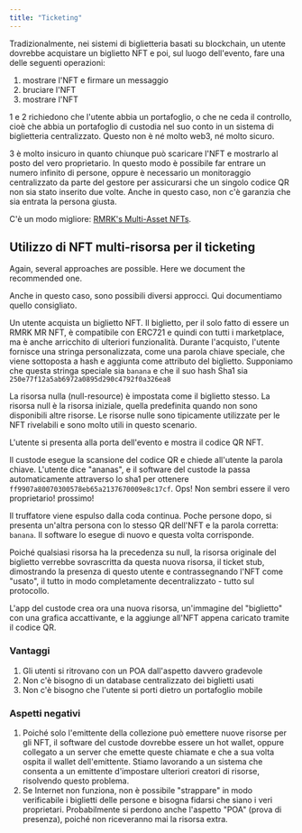 ```yaml
---
title: "Ticketing"
---
```


Tradizionalmente, nei sistemi di biglietteria basati su blockchain, un utente dovrebbe acquistare un biglietto NFT e poi, sul luogo dell'evento, fare una delle seguenti operazioni:

1. mostrare l'NFT e firmare un messaggio
2. bruciare l'NFT
3. mostrare l'NFT

1 e 2 richiedono che l'utente abbia un portafoglio, o che ne ceda il controllo, cioè che abbia un portafoglio di custodia nel suo conto in un sistema di biglietteria centralizzato. Questo non è né molto web3, né molto sicuro.

3 è molto insicuro in quanto chiunque può scaricare l'NFT e mostrarlo al posto del vero proprietario. In questo modo è possibile far entrare un numero infinito di persone, oppure è necessario un monitoraggio centralizzato da parte del gestore  per assicurarsi che un singolo codice QR non sia stato inserito due volte. Anche in questo caso, non c'è garanzia che sia entrata la persona giusta.

C'è un modo migliore: [RMRK's Multi-Asset NFTs](/lego2-multi-resource).

## Utilizzo di NFT multi-risorsa per il ticketing

Again, several approaches are possible. Here we document the recommended one.

Anche in questo caso, sono possibili diversi approcci. Qui documentiamo quello consigliato.

Un utente acquista un biglietto NFT. Il biglietto, per il solo fatto di essere un RMRK MR NFT, è compatibile con ERC721 e quindi con tutti i marketplace, ma è anche arricchito di ulteriori funzionalità. Durante l'acquisto, l'utente fornisce una stringa personalizzata, come una parola chiave speciale, che viene sottoposta a hash e aggiunta come attributo del biglietto. Supponiamo che questa stringa speciale sia `banana` e che il suo hash Sha1 sia `250e77f12a5ab6972a0895d290c4792f0a326ea8`

La risorsa nulla (null-resource) è impostata come il biglietto stesso. La risorsa null è la risorsa iniziale, quella predefinita quando non sono disponibili altre risorse. Le risorse nulle sono tipicamente utilizzate per le NFT rivelabili e sono molto utili in questo scenario.

L'utente si presenta alla porta dell'evento e mostra il codice QR NFT.

Il custode esegue la scansione del codice QR e chiede all'utente la parola chiave. L'utente dice "ananas", e il software del custode la passa automaticamente attraverso lo sha1 per ottenere `ff9907a80070300578eb65a2137670009e8c17cf`. Ops! Non sembri essere il vero proprietario! prossimo!

Il truffatore viene espulso dalla coda continua. Poche persone dopo, si presenta un'altra persona con lo stesso QR dell'NFT e la parola corretta: `banana`. Il software lo esegue di nuovo e questa volta corrisponde.

Poiché qualsiasi risorsa ha la precedenza su null, la risorsa originale del biglietto verrebbe sovrascritta da questa nuova risorsa, il ticket stub, dimostrando la presenza di questo utente e contrassegnando l'NFT come "usato", il tutto in modo completamente decentralizzato - tutto sul protocollo.

L'app del custode crea ora una nuova risorsa, un'immagine del "biglietto" con una grafica accattivante, e la aggiunge all'NFT appena caricato tramite il codice QR.

### Vantaggi

1. Gli utenti si ritrovano con un POA dall'aspetto davvero gradevole
2. Non c'è bisogno di un database centralizzato dei biglietti usati
3. Non c'è bisogno che l'utente si porti dietro un portafoglio mobile

### Aspetti negativi

1. Poiché solo l'emittente della collezione può emettere nuove risorse per gli NFT, il software del custode dovrebbe essere un hot wallet, oppure collegato a un server che emette queste chiamate e che a sua volta ospita il wallet dell'emittente. Stiamo lavorando a un sistema che consenta a un emittente d'impostare ulteriori creatori di risorse, risolvendo questo problema.
2. Se Internet non funziona, non è possibile "strappare" in modo verificabile i biglietti delle persone e bisogna fidarsi che siano i veri proprietari. Probabilmente si perdono anche l'aspetto "POA" (prova di presenza), poiché non riceveranno mai la risorsa extra.